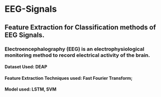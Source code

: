 # EEG-Signals

## Feature Extraction for Classification methods of EEG Signals. 
### Electroencephalography (EEG) is an electrophysiological monitoring method to record electrical activity of the brain.
#### Dataset Used: DEAP 
#### Feature Extraction Techniques used: Fast Fourier Transform; 
#### Model used: LSTM, SVM






